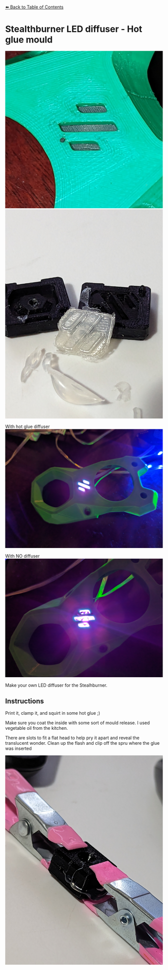 [:arrow_left: Back to Table of Contents](/README.md)

# Stealthburner LED diffuser - Hot glue mould
![](/led_diffuser_mould/images/installed.jpg)
![](/led_diffuser_mould/images/moulded-part.jpg)

With hot glue diffuser
![](/led_diffuser_mould/images/diffuser.jpg)

With NO diffuser
![](/led_diffuser_mould/images/no-diffuser.jpg)

Make your own LED diffuser for the Stealhburner. 

## Instructions
Print it, clamp it, and squirt in some hot glue ;)

Make sure you coat the inside with some sort of mould release.
I used vegetable oil from the kitchen.

There are slots to fit a flat head to help pry it apart and reveal the translucent wonder.
Clean up the flash and clip off the spru where the glue was inserted

![](/led_diffuser_mould/images/clamped.jpg)
